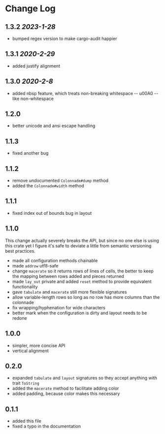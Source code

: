# Change Log

## 1.3.2 *2023-1-28*
* bumped regex version to make cargo-audit happier
## 1.3.1 *2020-2-29*
* added justify alignment
## 1.3.0 *2020-2-8*
* added nbsp feature, which treats non-breaking whitespace -- u00A0 -- like non-whitespace
## 1.2.0
* better unicode and ansi escape handling
## 1.1.3
* fixed another bug
## 1.1.2
* remove undocumented `Colonnade#dump` method
* added the `Colonnade#width` method
## 1.1.1
* fixed index out of bounds bug in layout
## 1.1.0
This change actually severely breaks the API, but since no one else is using this crate yet
I figure it's safe to deviate a little from semantic versioning best practices.
* made all configuration methods chainable
* made `addrow` utf8-safe
* change `macerate` so it returns rows of lines of cells, the better to keep the mapping between
rows added and pieces returned
* made `lay_out` private and added `reset` method to provide equivalent functionality
* gave `tabulate` and `macerate` still more flexible signatures
* allow variable-length rows so long as no row has more columns than the colonnade
* fix wrapping/hyphenation for wide characters
* better mark when the configuration is dirty and layout needs to be redone
## 1.0.0
* simpler, more concise API
* vertical alignment
## 0.2.0
* expanded `tabulate` and `layout` signatures so they accept anything with trait `ToString`
* added the `macerate` method to facilitate adding color
* added padding, because color makes this necessary
## 0.1.1
* added this file
* fixed a typo in the documentation
